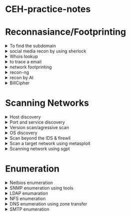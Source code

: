 # CEH-practice-notes
# Reconnasiance/Footprinting
<details>
  <summary>To find the subdomain</summary>

* nmap to find subdomain
```console
:~$ nmap -p 53 --script dns-brute <domain>
``` 
* google
```console
  :~$ site:example.com -inurl:www
```
* sublist3r
```console
  :~$ sublist3r -d example.com -o sublist3r_subs.txt
```
* some research websites
```console
  :~$ netcraft
      DNS dumpster
      pentest-tools.com
      SHODAN
```
* Collects open-source intelligence (OSINT) about domains, IPs, hosts, and people
```console
  :~$ recon-ng
  ```  
</details>

<details>

  <summary>social media recon by using sherlock</summary>

* sherlock
```console
:~$ sherlock "user name"
```
</details>

<details>

 <summary>Whois lookup</summary>

 * domaintools 
 (gives info regard a owner ph no and email)
 ```console
:~$ https://whois.domaintools.com
```

* nslookup(DNS lookup) <#windows>
```console
:~$nslookup
set type = a
( a >> configures nslookup to query for the IP address of a given domain.)
(shows non authorative result but we need authorative name so)

set type=cname
cnmae >>  lookup is done directly against the domain's authoritative name server 

set type=a
and get the name server ip

```
* nslookup website
```console
:~$ http://www.kloth.net/services/nslookup.php
```
</details>

<details>

 <summary>to trace a email</summary>

* Email tracker pro
```console
:~$ Install email tracker pro from the directory of a lab 
    and copy down the email header you want to track
```

</details>


<details>

 <summary>network footprinting</summary>

* tracert<#windows> traceroute<#linux>(helps in mapping the nw hosts)
```console
:~$ tracert www.target.com
tracert /? (help)
tracert -h 5 www.target.com
(-h > number of hopes)
```
* traceroute(linux)
```console
:~$ traceroute www.targetdomain.com
(to check ip)whois [ip]
```
</details>

<details>
<summary>recon-ng</summary>

* recon-ng 
```console
:~$recon-ng
   help
   marketplace install all

  (then to create workspace)
  workspace create CEH
  wrokspace list
  ```
  * To add the domain to workspaces
  ```console
  :~$ (help  for options)
  db insert domains(take you to the workspace interface)
  1.certifiedhacker.com
  2.hit enter
  show domains
  ```
* To search and load modules
```console
:~$ modules load brute (to get host related to target domain)
  modules load (desired modules for brute)
  run
  back

  modules load reverse_resolve
  modules load(desired module)
  show hosts(shows all hosts which is harvested)
```
* then to reporting
```console
:~$ modules load reporting
  modules load reporting/html
  options list(list options)
  options set FILENAME
              CUSTOMERNAME
              CREATOR
```
* then to get the contact of the domain
```console
:~$ modules load whois_pocs
  command info(to see a module interface,to set data)
  options set SOURCE facebook.com
  run

```
* to extract subdomains and IP
```console
:~$ module load recon/domains-hosts/hackertarget
options list
options set SOURCE certifiedhacker.com
run
```
</details>

<details>
<summary>recon by AI</summary>

* reconniassance with AI
```console
:~$sgpt --chat recon --shell "t organization. To do so, run sgpt --chat footprint --shell "Use theHarvester to gather email accounts associated with 'microsoft.com', limiting results to 200, and leveraging 'baidu' as a data source"
```
</details>

<details>
<summary>BillCipher</summary>

* Use this tool to get passive info of many details of org
```console
:~$sudo apt update && sudo apt install ruby python python-pip python3 python3-pip
sudo apt install httrack whatweb
git clone https://github.com/GitHackTools/BillCipher
cd BillCipher
pip install -r requirements.txt
pip3 install -r requirements.txt
python3 billcipher.py
```
</details>







# Scanning Networks
<details>
<summary>Host discovery</summary>

* Host discovery by
ARP ping scan
UDP ping scan
ICMP ping scan (ICMP ECHO ping, ICMP timestamp, ping ICMP, and address mask ping)
TCP ping scan (TCP SYN ping and TCP ACK ping)
IP protocol ping scan

```console
:~$ nmap -sn -PR [target ip]

-sn>>no port scan
-PR>>arp ping scan
```
* UDP ping scan
```console
:~$ nmap -sn -PU [target IP]
-PU>>UDP scan
```
* ICMP echo ping scan
```console
:~$ nmap -sn -PE [IP address]
PE>>ICMP echo ping scan
```
* ICMP ping sweep 
``` console
:~$ nmap -sn -PE [Range of IP address]
```
* ICMP timestamp ping scan
```console
:~$ nmap -sn -PP [IP address]
-PP>>timestamp ping scan
```
* Other scanning technique
```console
:~$nmap -sn -PM [ip address]
PM>>ICMP address mask ping scan

#########################################
nmap -sn -PS [target ip]
PS>>TCP SYN Ping Scan
#########################################
nmap -sn -PA [target ip]
-PA>>TCP ACK Ping Scan
########################################
nmap -sn -PO [ip address]
-PO>>IP Protocol Ping Scan(sends every protocols and send back the response)
```
</details>
<details>

<summary>Port and service discovery</summary>

* here using zenmap
```console
:~$ nmap -sT -v [target ip]
-sT>>TCP connect/full open scan
-v>>verbose
```
* To scan firewall enabled machine(bypass firewall)
```console
:~$nmap -sS -v [ip address]
-sS>>stealth scan
```
* xmass scan (sends urg psh fin)
```console
:~$nmap -sX -v [ip address]
-sX>>xmas scan
```
* maimon scan (ack+fin)
```console
:~$ nmap -sM -v [ip address]
-sM>>maimon scan
```
* by ACk flag
```console
:~$ nmap -sA -v [ip address]
-sA>>ack probe scan
```
* UDP scan (firewall is off)
```console
:~$nmap -sU -v [ip address]
-sU>>UDP scan
```
* other port and application scanning meathods
```console
:~$nmap -sI -v [target IP address]
-sI>>IDLE/IPID Header Scan
#############################
nmap -sY -v [target IP address]
-sY>>SCTP init scan
#############################
nmap -sZ -v [target IP address]
-sZ>>SCTP COOKIE ECHO Scan
```
</details>
<details>
<summary>Version scan/agressive scan</summary>

* version
```console
:~$nmap -sV [ip address]
-sV>>version scan
##############################
nmap -A 10.10.1.* (* do all subnet scan)
-A>>agressive scan
(performs -sV -O -sC(script scanning) --traceroute)
```
</details>
<details>
<summary>OS discovery</summary>

* os discovery using nmap script engine(NSE)>>using -O -A NSE
```console
:~$nmap --script smb-os-discovery.nse [ip address]
```
</details>

<details>
<summary>Scan beyond the IDS & firewll</summary>

* By fragmenting the packet

```console
:~$ nmap -f [ip address]
-f>>fragment

```
* Source port manipulation
```console
:~$ nmap -g 80 [ip address]
-g ,--source-port >> source port manipulation
```
* MTU(maximum transmission unit)
```console
:~$ nmap -mtu 8 [ip adress]
-mtu>>maximum transmision unit(which is send smaller data packets 8 bytes)
```
* Decoy(random ip adress)
```console
:~$ nmap -D RND:10 [ip address]
-D>>decoy
RND>>random ip count
```
* MAC spoofing
```console
:~$ nmap -sT -Pn --spoof-mac 0 [ip address]
-sT>>TCP full scan
-Pn>>no host discovery
--spoof-mac 0>>gives legitimate mac address in the network
```
</details>
<details>
<summary>Scan a target network using metasploit</summary>
```console
:~$ open the msfconsole
nmap -sP -sS -A -oX test [ip/24](subnetmask)
-oX>>output to xmp file names test
```

* by metasploit madules
```console
:~$ search port scan (shows all module related to port scan)
use auxilary/scanner/portscan/syn
show options and set values
run
###############################
same scanned for TCP (same module with tcp at last)
set target ip(RHOSTS)

#found 445 open port so scanning smb version
use auxilary/scanner/smb/smb_version 
set RHOSTS [ip range]
threads 11

```
</details>
<details>
<summary>Scanning network using sgpt</summary>

```console
:~$ sgpt --chat scan --shell "prompt (by using HPING3")
```

</details>





# Enumeration
<details>
<summary>Netbios enumeration</summary>

* nbtstat

```console
:~$ nbtstat -a [ip address]
-a>>displays the NetBIOS name table of a remote computer.



nbtstat -c 
-c>> displays the cashe of netbios



net use
>>shows active connection
```

</details>

<details>

<summary>SNMP enumeration using tools</summary>

* SnmpWalk]
```console
:~$ snmpwalk -v1 -c public <Ip address>
-v1>>version of snmp
-c>>community string(public/private)

#for v2 snmp

snmpwalk -v2c -c public <ipaddress>
-v2c>>version
```
</details>

<details>
<summary>LDAP enumaration</summary>

* By using AD explorer
```console
:~$open exe file in explorer
```
</details>
<details>
<summary>NFS enumeration</summary>

* by using nmap
```console
:~$ nmap -p 2049 [ip addr] 
-p>> to specify port

to check target is NFS is enabled or not
(to enable it in target device use server manager)


than open super enum tool 
create a file included target ip as Target.txt
#echo "target ip" >> target.txt
 next

./superenum

(If you get an error running the ./superenum script, execute chmod +x superenum command, then repeat Step#13.)
```

* by RPCScan
```console
:~$ cd RPCScan
python3 rpc-scan.py [Target IP address] --rpc
--rpc>> lists the RPC (portmapper)
```
</details>
<details>
<summary>DNS enumeration using zone transfer</summary>

* By using dig command
```console
:~$ dig ns [target domain]
ns>>shows the name server
```
* To check it has zone transfer or not
```console
:~$ dig @ [name server] [target domain] axfr
axfr >> retrives zone transfer info
```
* By using nslookup
```console
:~$ nslookup
set querytype=soa

soa>>sets the query type to SOA (Start of Authority) record to retrieve administrative information about the DNS zone of the target domain certifiedhacker.com.

then in interactive mode

ls -d [name server]
## this command checks is domain supoort zone tarnsfer or not
```
</details>

<details>
<summary>SMTP enumeration</summary>

* Usimg nmap
```console
:~$ nmap -p 25 --script=smtp-enum-users [ip]
##shows all the mail users
## to check the script >> nmap --script-help 'http-*' | less


nmap -p 25 --script=smtp-open-relay [target IP]    

```
